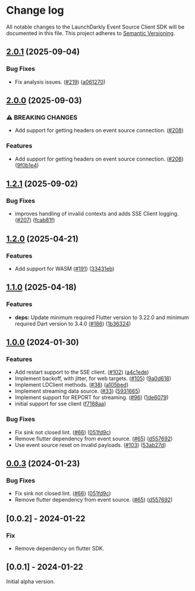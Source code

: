 # Change log

All notable changes to the LaunchDarkly Event Source Client SDK will be documented in this file. This project adheres to [Semantic Versioning](https://semver.org).

## [2.0.1](https://github.com/launchdarkly/flutter-client-sdk/compare/launchdarkly_event_source_client-v2.0.0...launchdarkly_event_source_client-v2.0.1) (2025-09-04)


### Bug Fixes

* Fix analysis issues. ([#219](https://github.com/launchdarkly/flutter-client-sdk/issues/219)) ([a061270](https://github.com/launchdarkly/flutter-client-sdk/commit/a061270bb7bc26728513c41a7d73faa335cfac06))

## [2.0.0](https://github.com/launchdarkly/flutter-client-sdk/compare/launchdarkly_event_source_client-v1.2.1...launchdarkly_event_source_client-v2.0.0) (2025-09-03)


### ⚠ BREAKING CHANGES

* Add support for getting headers on event source connection. ([#208](https://github.com/launchdarkly/flutter-client-sdk/issues/208))

### Features

* Add support for getting headers on event source connection. ([#208](https://github.com/launchdarkly/flutter-client-sdk/issues/208)) ([9f0b1e4](https://github.com/launchdarkly/flutter-client-sdk/commit/9f0b1e41b238209b60de49a1f05324c2080675fc))

## [1.2.1](https://github.com/launchdarkly/flutter-client-sdk/compare/launchdarkly_event_source_client-v1.2.0...launchdarkly_event_source_client-v1.2.1) (2025-09-02)


### Bug Fixes

* improves handling of invalid contexts and adds SSE Client logging. ([#207](https://github.com/launchdarkly/flutter-client-sdk/issues/207)) ([fcab81f](https://github.com/launchdarkly/flutter-client-sdk/commit/fcab81f006f6efd78206756447d2587f87b8c43c))

## [1.2.0](https://github.com/launchdarkly/flutter-client-sdk/compare/launchdarkly_event_source_client-v1.1.0...launchdarkly_event_source_client-v1.2.0) (2025-04-21)


### Features

* Add support for WASM ([#191](https://github.com/launchdarkly/flutter-client-sdk/issues/191)) ([33431eb](https://github.com/launchdarkly/flutter-client-sdk/commit/33431eb34e1d69e8b0c10f522b40c8a339fe1b5c))

## [1.1.0](https://github.com/launchdarkly/flutter-client-sdk/compare/launchdarkly_event_source_client-v1.0.0...launchdarkly_event_source_client-v1.1.0) (2025-04-18)


### Features

* **deps:** Update minimum required Flutter version to 3.22.0 and minimum required Dart version to 3.4.0 ([#186](https://github.com/launchdarkly/flutter-client-sdk/issues/186)) ([1b36324](https://github.com/launchdarkly/flutter-client-sdk/commit/1b363247ef5d01e08baa480e4f5ed4b644397dad))

## [1.0.0](https://github.com/launchdarkly/flutter-client-sdk/compare/launchdarkly_event_source_client-v0.0.3...launchdarkly_event_source_client-v1.0.0) (2024-01-30)


### Features

* Add restart support to the SSE client. ([#102](https://github.com/launchdarkly/flutter-client-sdk/issues/102)) ([a4c1ede](https://github.com/launchdarkly/flutter-client-sdk/commit/a4c1eded28408531cec9d94efa59a4d31c8b497d))
* Implement backoff, with jitter, for web targets. ([#105](https://github.com/launchdarkly/flutter-client-sdk/issues/105)) ([9a0d618](https://github.com/launchdarkly/flutter-client-sdk/commit/9a0d618a6d860723596f881cf6c776963ea78f69))
* Implement LDClient methods. ([#38](https://github.com/launchdarkly/flutter-client-sdk/issues/38)) ([a105bed](https://github.com/launchdarkly/flutter-client-sdk/commit/a105bed73fe539253c47fb983ece9d77e911caf1))
* Implement streaming data source. ([#33](https://github.com/launchdarkly/flutter-client-sdk/issues/33)) ([5931665](https://github.com/launchdarkly/flutter-client-sdk/commit/5931665cf892a271f9286250949e8e344ad6d51d))
* Implement support for REPORT for streaming. ([#96](https://github.com/launchdarkly/flutter-client-sdk/issues/96)) ([1de6079](https://github.com/launchdarkly/flutter-client-sdk/commit/1de60797e2edaac2fdf38f829ee4e3f15260f963))
* initial support for sse client ([f7168aa](https://github.com/launchdarkly/flutter-client-sdk/commit/f7168aad0bccc9db37834bc669cbf8b12ee08098))


### Bug Fixes

* Fix sink not closed lint. ([#66](https://github.com/launchdarkly/flutter-client-sdk/issues/66)) ([051fd9c](https://github.com/launchdarkly/flutter-client-sdk/commit/051fd9cfc405f23e0bac64da90b9277ccdf5e188))
* Remove flutter dependency from event source. ([#65](https://github.com/launchdarkly/flutter-client-sdk/issues/65)) ([d557692](https://github.com/launchdarkly/flutter-client-sdk/commit/d557692ef7d146a5c691d3b8f64f10726f12add3))
* Use event source reset on invalid payloads. ([#103](https://github.com/launchdarkly/flutter-client-sdk/issues/103)) ([53ab27d](https://github.com/launchdarkly/flutter-client-sdk/commit/53ab27d002b0d2a37669b345b1337da1f428277d))

## [0.0.3](https://github.com/launchdarkly/flutter-client-sdk/compare/launchdarkly_event_source_client-v0.0.2...launchdarkly_event_source_client-v0.0.3) (2024-01-23)


### Bug Fixes

* Fix sink not closed lint. ([#66](https://github.com/launchdarkly/flutter-client-sdk/issues/66)) ([051fd9c](https://github.com/launchdarkly/flutter-client-sdk/commit/051fd9cfc405f23e0bac64da90b9277ccdf5e188))
* Remove flutter dependency from event source. ([#65](https://github.com/launchdarkly/flutter-client-sdk/issues/65)) ([d557692](https://github.com/launchdarkly/flutter-client-sdk/commit/d557692ef7d146a5c691d3b8f64f10726f12add3))

## [0.0.2] - 2024-01-22

### Fix

- Remove dependency on flutter SDK.

## [0.0.1] - 2024-01-22

Initial alpha version.
